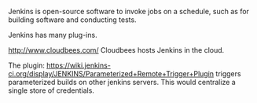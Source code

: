 Jenkins is open-source software to invoke jobs on a schedule, such as for building software and conducting tests.

Jenkins has many plug-ins.

http://www.cloudbees.com/
Cloudbees hosts Jenkins in the cloud.

The plugin:
https://wiki.jenkins-ci.org/display/JENKINS/Parameterized+Remote+Trigger+Plugin
triggers parameterized builds on other jenkins servers. 
This would centralize a single store of credentials.
